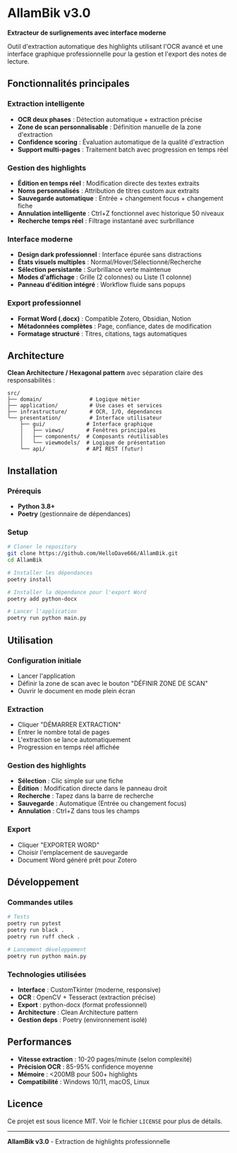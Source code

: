 # AllamBik v3.0

**Extracteur de surlignements avec interface moderne**

Outil d'extraction automatique des highlights utilisant l'OCR avancé et une interface graphique professionnelle pour la gestion et l'export des notes de lecture.

## Fonctionnalités principales

### Extraction intelligente
- **OCR deux phases** : Détection automatique + extraction précise
- **Zone de scan personnalisable** : Définition manuelle de la zone d'extraction
- **Confidence scoring** : Évaluation automatique de la qualité d'extraction
- **Support multi-pages** : Traitement batch avec progression en temps réel

### Gestion des highlights
- **Édition en temps réel** : Modification directe des textes extraits
- **Noms personnalisés** : Attribution de titres custom aux extraits
- **Sauvegarde automatique** : Entrée + changement focus + changement fiche
- **Annulation intelligente** : Ctrl+Z fonctionnel avec historique 50 niveaux
- **Recherche temps réel** : Filtrage instantané avec surbrillance

### Interface moderne
- **Design dark professionnel** : Interface épurée sans distractions
- **États visuels multiples** : Normal/Hover/Sélectionné/Recherche
- **Sélection persistante** : Surbrillance verte maintenue
- **Modes d'affichage** : Grille (2 colonnes) ou Liste (1 colonne)
- **Panneau d'édition intégré** : Workflow fluide sans popups

### Export professionnel
- **Format Word (.docx)** : Compatible Zotero, Obsidian, Notion
- **Métadonnées complètes** : Page, confiance, dates de modification
- **Formatage structuré** : Titres, citations, tags automatiques

## Architecture

**Clean Architecture / Hexagonal pattern** avec séparation claire des responsabilités :

```
src/
├── domain/               # Logique métier
├── application/          # Use cases et services
├── infrastructure/       # OCR, I/O, dépendances
└── presentation/         # Interface utilisateur
    ├── gui/             # Interface graphique
    │   ├── views/       # Fenêtres principales
    │   ├── components/  # Composants réutilisables
    │   └── viewmodels/  # Logique de présentation
    └── api/             # API REST (futur)
```

## Installation

### Prérequis
- **Python 3.8+**
- **Poetry** (gestionnaire de dépendances)

### Setup
```bash
# Cloner le repository
git clone https://github.com/HelloDave666/AllamBik.git
cd AllamBik

# Installer les dépendances
poetry install

# Installer la dépendance pour l'export Word
poetry add python-docx

# Lancer l'application
poetry run python main.py
```

## Utilisation

### Configuration initiale
- Lancer l'application
- Définir la zone de scan avec le bouton "DÉFINIR ZONE DE SCAN"
- Ouvrir le document en mode plein écran

### Extraction
- Cliquer "DÉMARRER EXTRACTION"
- Entrer le nombre total de pages
- L'extraction se lance automatiquement
- Progression en temps réel affichée

### Gestion des highlights
- **Sélection** : Clic simple sur une fiche
- **Édition** : Modification directe dans le panneau droit
- **Recherche** : Tapez dans la barre de recherche
- **Sauvegarde** : Automatique (Entrée ou changement focus)
- **Annulation** : Ctrl+Z dans tous les champs

### Export
- Cliquer "EXPORTER WORD"
- Choisir l'emplacement de sauvegarde
- Document Word généré prêt pour Zotero

## Développement

### Commandes utiles
```bash
# Tests
poetry run pytest
poetry run black .
poetry run ruff check .

# Lancement développement
poetry run python main.py
```

### Technologies utilisées
- **Interface** : CustomTkinter (moderne, responsive)
- **OCR** : OpenCV + Tesseract (extraction précise)
- **Export** : python-docx (format professionnel)
- **Architecture** : Clean Architecture pattern
- **Gestion deps** : Poetry (environnement isolé)

## Performances

- **Vitesse extraction** : 10-20 pages/minute (selon complexité)
- **Précision OCR** : 85-95% confidence moyenne
- **Mémoire** : <200MB pour 500+ highlights
- **Compatibilité** : Windows 10/11, macOS, Linux

## Licence

Ce projet est sous licence MIT. Voir le fichier `LICENSE` pour plus de détails.

---

**AllamBik v3.0** - Extraction de highlights professionnelle